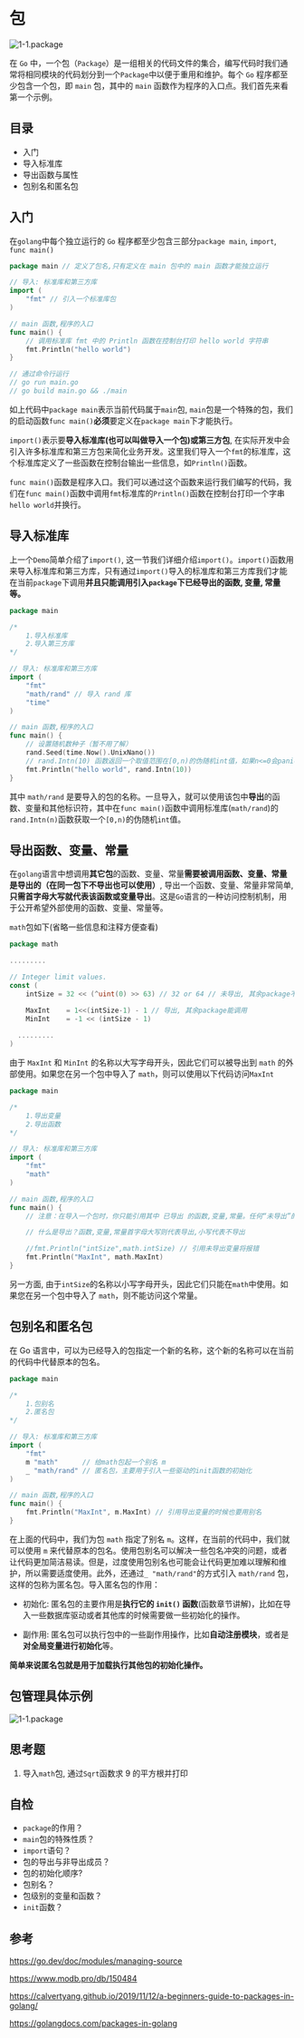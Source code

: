 # 包

![1-1.package](../image/1-1.package.jpeg)

在 `Go` 中，一个包（`Package`）是一组相关的代码文件的集合，编写代码时我们通常将相同模块的代码划分到一个`Package`中以便于重用和维护。每个 `Go` 程序都至少包含一个包，即 `main` 包，其中的 `main` 函数作为程序的入口点。我们首先来看第一个示例。

## 目录

- 入门
- 导入标准库
- 导出函数与属性
- 包别名和匿名包

## 入门 

在`golang`中每个独立运行的 `Go` 程序都至少包含三部分`package main`, `import`, `func main()`

```go
package main // 定义了包名,只有定义在 main 包中的 main 函数才能独立运行

// 导入: 标准库和第三方库
import (
	"fmt" // 引入一个标准库包
)

// main 函数,程序的入口
func main() {
	// 调用标准库 fmt 中的 Println 函数在控制台打印 hello world 字符串
	fmt.Println("hello world")
}

// 通过命令行运行
// go run main.go
// go build main.go && ./main
```

如上代码中`package main`表示当前代码属于`main`包, `main`包是一个特殊的包，我们的启动函数`func main()`**必须**要定义在`package main`下才能执行。

`import()`表示要**导入标准库(**也可以叫做导入一个包)或**第三方包**, 在实际开发中会引入许多标准库和第三方包来简化业务开发。这里我们导入一个`fmt`的标准库，这个标准库定义了一些函数在控制台输出一些信息，如`Println()`函数。

`func main()`函数是程序入口。我们可以通过这个函数来运行我们编写的代码，我们在`func main()`函数中调用`fmt`标准库的`Println()`函数在控制台打印一个字串`hello world`并换行。

## 导入标准库

上一个`Demo`简单介绍了`import()`, 这一节我们详细介绍`import()`。`import()`函数用来导入标准库和第三方库，只有通过`import()`导入的标准库和第三方库我们才能在当前`package`下调用**并且只能调用引入`package`下已经导出的函数, 变量, 常量等。**

```go
package main

/*
	1.导入标准库
	2.导入第三方库
*/

// 导入: 标准库和第三方库
import (
	"fmt"
	"math/rand" // 导入 rand 库
	"time"
)

// main 函数,程序的入口
func main() {
	// 设置随机数种子（暂不用了解）
	rand.Seed(time.Now().UnixNano())
	// rand.Intn(10) 函数返回一个取值范围在[0,n)的伪随机int值，如果n<=0会panic。
	fmt.Println("hello world", rand.Intn(10))
}
```

其中 `math/rand` 是要导入的包的名称。一旦导入，就可以使用该包中**导出**的函数、变量和其他标识符，其中在`func main()`函数中调用标准库(`math/rand`)的`rand.Intn(n)`函数获取一个`[0,n)`的伪随机`int`值。

## 导出函数、变量、常量

在`golang`语言中想调用**其它包**的函数、变量、常量**需要被调用函数、变量、常量是导出的（在同一包下不导出也可以使用）**, 导出一个函数、变量、常量非常简单, **只需首字母大写就代表该函数或变量导出**。这是`Go`语言的一种访问控制机制，用于公开希望外部使用的函数、变量、常量等。

`math`包如下(省略一些信息和注释方便查看)

```go
package math

.........

// Integer limit values.
const (
	intSize = 32 << (^uint(0) >> 63) // 32 or 64 // 未导出, 其余package不能调用

	MaxInt    = 1<<(intSize-1) - 1 // 导出, 其余package能调用
	MinInt    = -1 << (intSize - 1)
  
  .........
)
```

由于 `MaxInt` 和 `MinInt` 的名称以大写字母开头，因此它们可以被导出到 `math` 的外部使用。如果您在另一个包中导入了 `math`，则可以使用以下代码访问`MaxInt` 

```go
package main

/*
	1.导出变量
	2.导出函数
*/

// 导入: 标准库和第三方库
import (
	"fmt"
	"math"
)

// main 函数,程序的入口
func main() {
	// 注意：在导入一个包时，你只能引用其中 已导出 的函数,变量,常量。任何“未导出”的函数,变量,常量在该包外均无法访问

	// 什么是导出？函数,变量,常量首字母大写则代表导出,小写代表不导出

	//fmt.Println("intSize",math.intSize) // 引用未导出变量将报错
	fmt.Println("MaxInt", math.MaxInt)
}
```

另一方面, 由于`intSize`的名称以小写字母开头，因此它们只能在`math`中使用。如果您在另一个包中导入了 `math`，则不能访问这个常量。

## 包别名和匿名包

在 Go 语言中，可以为已经导入的包指定一个新的名称，这个新的名称可以在当前的代码中代替原本的包名。

```go
package main

/*
	1.包别名
	2.匿名包
*/

// 导入: 标准库和第三方库
import (
	"fmt"
	m "math"      // 给math包起一个别名 m
	_ "math/rand" // 匿名包，主要用于引入一些驱动的init函数的初始化
)

// main 函数,程序的入口
func main() {
	fmt.Println("MaxInt", m.MaxInt) // 引用导出变量的时候也要用别名
}
```

在上面的代码中，我们为包 `math` 指定了别名 `m`。这样，在当前的代码中，我们就可以使用 `m` 来代替原本的包名。使用包别名可以解决一些包名冲突的问题，或者让代码更加简洁易读。但是，过度使用包别名也可能会让代码更加难以理解和维护，所以需要适度使用。此外，还通过`_ "math/rand"`的方式引入 `math/rand` 包，这样的包称为匿名包。导入匿名包的作用：

- 初始化: 匿名包的主要作用是**执行它的 `init()` 函数**(函数章节讲解)，比如在导入一些数据库驱动或者其他库的时候需要做一些初始化的操作。

- 副作用: 匿名包可以执行包中的一些副作用操作，比如**自动注册模块**，或者是**对全局变量进行初始化**等。

**简单来说匿名包就是用于加载执行其他包的初始化操作。**

## 包管理具体示例

![1-1.package](../image/1-2.package.png)

## 思考题

1. 导入`math`包, 通过`Sqrt`函数求 9 的平方根并打印

## 自检

- `package`的作用？
- `main`包的特殊性质？
- `import`语句？
- 包的导出与非导出成员？
- 包的初始化顺序?
- 包别名？
- 包级别的变量和函数？
- `init`函数？

## 参考

https://go.dev/doc/modules/managing-source

https://www.modb.pro/db/150484

https://calvertyang.github.io/2019/11/12/a-beginners-guide-to-packages-in-golang/

https://golangdocs.com/packages-in-golang